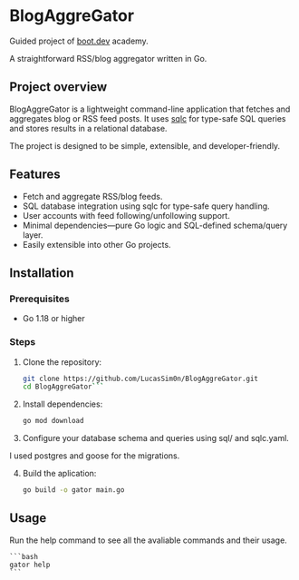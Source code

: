 # BlogAggreGator

Guided project of [boot.dev](https://boot.dev) academy.

A straightforward RSS/blog aggregator written in Go.

## Project overview

BlogAggreGator is a lightweight command-line application that fetches and aggregates blog or RSS feed posts. It uses [sqlc](https://sqlc.dev/) for type-safe SQL queries and stores results in a relational database.

The project is designed to be simple, extensible, and developer-friendly.

## Features

- Fetch and aggregate RSS/blog feeds.
- SQL database integration using sqlc for type-safe query handling.
- User accounts with feed following/unfollowing support.
- Minimal dependencies—pure Go logic and SQL-defined schema/query layer.
- Easily extensible into other Go projects.

## Installation

### Prerequisites

- Go 1.18 or higher

### Steps

1. Clone the repository:

   ```bash
   git clone https://github.com/LucasSim0n/BlogAggreGator.git
   cd BlogAggreGator```

2. Install dependencies:
    
    ```bash
    go mod download
    ```
3. Configure your database schema and queries using sql/ and sqlc.yaml.

I used postgres and goose for the migrations.

4. Build the aplication:
    
    ```bash
    go build -o gator main.go
    ```

## Usage

Run the help command to see all the avaliable commands and their usage.
    
    ```bash
    gator help
    ```
